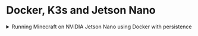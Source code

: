 # Docker, K3s and Jetson Nano

<details><summary>
Running Minecraft on NVIDIA Jetson Nano using Docker with persistence
 </summary>
 <br>
 
 ## Pre-requisite:
 
 - NVIDIA Jetson Board flashed with SD card image(comes with Docker by default)
 
 
 ```
 sudo docker run -d -p 25565:25565 \
                   --gpus all \
                   -e EULA=true \
                   -e ONLINE_MODE=false \
                   -e DIFFICULTY=hard \
                   -e OPS=collabnix  \
                   -e MAX_PLAYERS=50 \
                   -e MOTD="welcome to Collabnix" \
                   -v /tmp/minecraft_data:/data \
                   --name mc 
                   itzg/minecraft-server
```
 
 </details>
